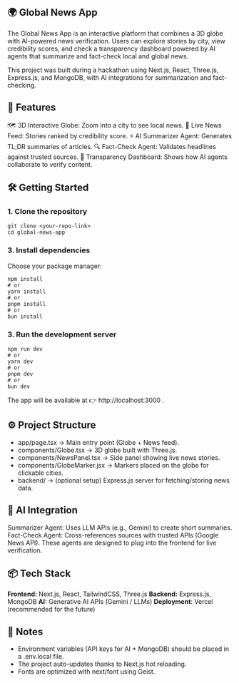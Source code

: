 ## 🌍 Global News App

The Global News App is an interactive platform that combines a 3D globe with AI-powered news verification. Users can explore stories by city, view credibility scores, and check a transparency dashboard powered by AI agents that summarize and fact-check local and global news.

This project was built during a hackathon using Next.js, React, Three.js, Express.js, and MongoDB, with AI integrations for summarization and fact-checking.

## 🚀 Features

🗺️ 3D Interactive Globe: Zoom into a city to see local news.
📰 Live News Feed: Stories ranked by credibility score.
⚡ AI Summarizer Agent: Generates TL;DR summaries of articles.
🔍 Fact-Check Agent: Validates headlines against trusted sources.
🎯 Transparency Dashboard: Shows how AI agents collaborate to verify content.

## 🛠️ Getting Started

### 1. Clone the repository
   
```
git clone <your-repo-link>
cd global-news-app
```

### 3. Install dependencies

Choose your package manager:

```
npm install
# or
yarn install
# or
pnpm install
# or
bun install
```
### 3. Run the development server
```
npm run dev
# or
yarn dev
# or
pnpm dev
# or
bun dev
```

The app will be available at 👉 http://localhost:3000
.

## ⚙️ Project Structure

- app/page.tsx → Main entry point (Globe + News feed).
- components/Globe.tsx → 3D globe built with Three.js.
- components/NewsPanel.tsx → Side panel showing live news stories.
- components/GlobeMarker.jsx → Markers placed on the globe for clickable cities.
- backend/ → (optional setup) Express.js server for fetching/storing news data.

## 🤖 AI Integration

Summarizer Agent: Uses LLM APIs (e.g., Gemini) to create short summaries.
Fact-Check Agent: Cross-references sources with trusted APIs (Google News API).
These agents are designed to plug into the frontend for live verification.

## 📦 Tech Stack

**Frontend:** Next.js, React, TailwindCSS, Three.js
**Backend:** Express.js, MongoDB
**AI:** Generative AI APIs (Gemini / LLMs)
**Deployment**: Vercel (recommended for the future)

## 📝 Notes

- Environment variables (API keys for AI + MongoDB) should be placed in a .env.local file.
- The project auto-updates thanks to Next.js hot reloading.
- Fonts are optimized with next/font using Geist.
